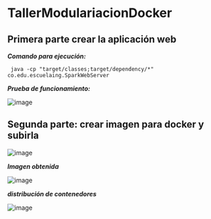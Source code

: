 # TallerModulariacionDocker


## Primera parte crear la aplicación web

***Comando para ejecución:***

~~~
 java -cp "target/classes;target/dependency/*" co.edu.escuelaing.SparkWebServer
~~~

***Prueba de funcionamiento:***

![image](https://user-images.githubusercontent.com/54339107/193945905-b611158b-139c-49e3-be6d-fa6531102f12.png)

## Segunda parte: crear imagen para docker y subirla

![image](https://user-images.githubusercontent.com/54339107/193950747-bea9c9e9-5458-4891-91a2-31d2e095fa8a.png)

***Imagen obtenida***

![image](https://user-images.githubusercontent.com/54339107/193950894-7141a2bc-41cf-4e39-b2ab-4615055a48d3.png)

***distribución de contenedores***

![image](https://user-images.githubusercontent.com/54339107/193951091-87e57561-6703-4b93-93c0-82ce887f78ab.png)
